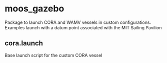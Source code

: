 # moos_gazebo
Package to launch CORA and WAMV vessels in custom configurations. Examples launch with a datum point associated with the MIT Sailing Pavilion


## cora.launch
Base launch script for the custom CORA vessel
